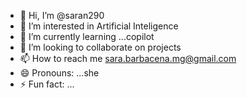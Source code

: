 - 👋 Hi, I’m @saran290
- 👀 I’m interested in Artificial Inteligence
- 🌱 I’m currently learning ...copilot
- 💞️ I’m looking to collaborate on projects
- 📫 How to reach me sara.barbacena.mg@gmail.com
- 😄 Pronouns: ...she
- ⚡ Fun fact: ...

<!---
saran290/saran290 is a ✨ special ✨ repository because its `README.md` (this file) appears on your GitHub profile.
You can click the Preview link to take a look at your changes.
--->

